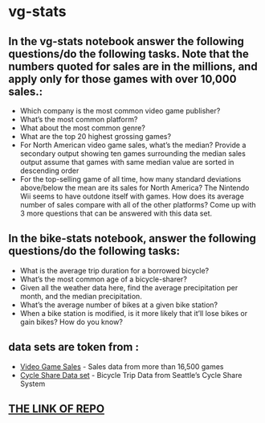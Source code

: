 # vg-stats

## In the vg-stats notebook answer the following questions/do the following tasks. Note that the numbers quoted for sales are in the millions, and apply only for those games with over 10,000 sales.:
* Which company is the most common video game publisher?
* What’s the most common platform?
* What about the most common genre?
* What are the top 20 highest grossing games?
* For North American video game sales, what’s the median?
Provide a secondary output showing ten games surrounding the median sales output
assume that games with same median value are sorted in descending order
* For the top-selling game of all time, how many standard deviations above/below the mean are its sales for North America?
The Nintendo Wii seems to have outdone itself with games. How does its average number of sales compare with all of the other platforms?
Come up with 3 more questions that can be answered with this data set.

## In the bike-stats notebook, answer the following questions/do the following tasks:
* What is the average trip duration for a borrowed bicycle?
* What’s the most common age of a bicycle-sharer?
* Given all the weather data here, find the average precipitation per month, and the median precipitation.
* What’s the average number of bikes at a given bike station?
* When a bike station is modified, is it more likely that it’ll lose bikes or gain bikes? How do you know?


##  data sets are token from :
* [Video Game Sales](https://www.kaggle.com/gregorut/videogamesales) - Sales data from more than 16,500 games
* [Cycle Share Data set](https://www.kaggle.com/pronto/cycle-share-dataset) - Bicycle Trip Data from Seattle’s Cycle Share System

## [THE LINK OF REPO](https://github.com/Sajanader/vg-stats)


